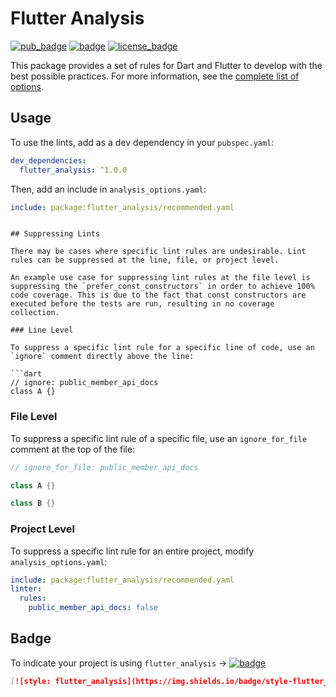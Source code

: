 # Flutter Analysis

[![pub_badge]][pub_badge_link]
[![badge]][badge_link]
[![license_badge]][license_badge_link]


This package provides a set of rules for Dart and Flutter to develop with the best possible practices. For more information, see the [complete list of options][analysis_options_yaml].

## Usage

To use the lints, add as a dev dependency in your `pubspec.yaml`:

```yaml
dev_dependencies:
  flutter_analysis: ^1.0.0
```

Then, add an include in `analysis_options.yaml`:

```yaml
include: package:flutter_analysis/recommended.yaml
```

```

## Suppressing Lints

There may be cases where specific lint rules are undesirable. Lint rules can be suppressed at the line, file, or project level.

An example use case for suppressing lint rules at the file level is suppressing the `prefer_const_constructors` in order to achieve 100% code coverage. This is due to the fact that const constructors are executed before the tests are run, resulting in no coverage collection.

### Line Level

To suppress a specific lint rule for a specific line of code, use an `ignore` comment directly above the line:

```dart
// ignore: public_member_api_docs
class A {}
```

### File Level

To suppress a specific lint rule of a specific file, use an `ignore_for_file` comment at the top of the file:

```dart
// ignore_for_file: public_member_api_docs

class A {}

class B {}
```

### Project Level

To suppress a specific lint rule for an entire project, modify `analysis_options.yaml`:

```yaml
include: package:flutter_analysis/recommended.yaml
linter:
  rules:
    public_member_api_docs: false
```

## Badge

To indicate your project is using `flutter_analysis` →
[![badge]][badge_link]

```md
[![style: flutter_analysis](https://img.shields.io/badge/style-flutter__analysis-purple)](https://pub.dev/packages/flutter_analysis)
```

[analysis_options_yaml]: https://github.com/ricardodalarme/flutter_analysis/blob/main/lib/recommended.yaml
[badge]: https://img.shields.io/badge/style-flutter_analysis-B22C89.svg
[badge_link]: https://pub.dev/packages/flutter_analysis
[license_badge]: https://img.shields.io/badge/license-MIT-blue.svg
[license_badge_link]: https://opensource.org/licenses/MIT
[pub_badge]: https://img.shields.io/pub/v/flutter_analysis.svg
[pub_badge_link]: https://pub.dartlang.org/packages/flutter_analysis
